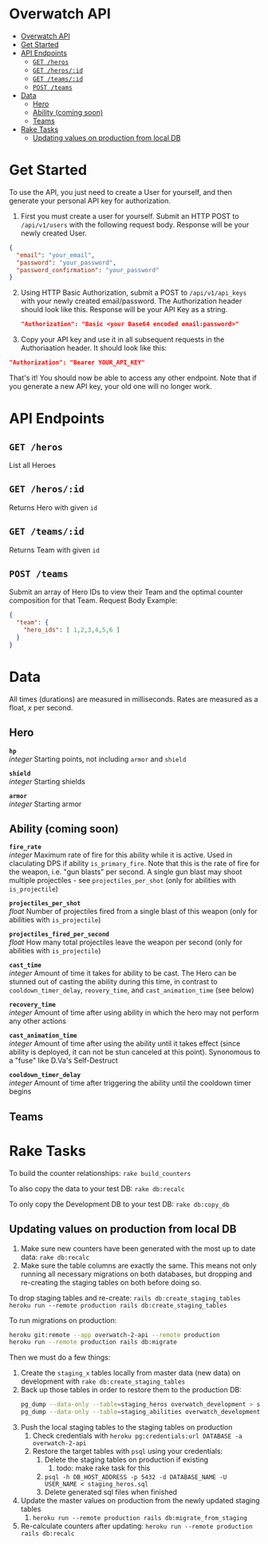 # Overwatch API
- [Overwatch API](#overwatch-api)
- [Get Started](#get-started)
- [API Endpoints](#api-endpoints)
  - [`GET /heros`](#get-heros)
  - [`GET /heros/:id`](#get-herosid)
  - [`GET /teams/:id`](#get-teamsid)
  - [`POST /teams`](#post-teams)
- [Data](#data)
  - [Hero](#hero)
  - [Ability (coming soon)](#ability-coming-soon)
  - [Teams](#teams)
- [Rake Tasks](#rake-tasks)
  - [Updating values on production from local DB](#updating-values-on-production-from-local-db)

# Get Started

To use the API, you just need to create a User for yourself, and then generate your personal API key for authorization.

1. First you must create a user for yourself. Submit an HTTP POST to `/api/v1/users` with the following request body. Response will be your newly created User.
  ```json
  {
    "email": "your_email",
    "password": "your_password",
    "password_confirmation": "your_password"
  }
  ```
2. Using HTTP Basic Authorization, submit a POST to `/api/v1/api_keys` with your newly created email/password. The Authorization header should look like this. Response will be your API Key as a string.
   ```json
   "Authorization": "Basic <your Base64 encoded email:password>"
   ```
3. Copy your API key and use it in all subsequent requests in the Authoriaation header. It should look like this:
  ```json
  "Authorization": "Bearer YOUR_API_KEY"
  ```
That's it! You should now be able to access any other endpoint. Note that if you generate a new API key, your old one will no longer work.

# API Endpoints

## `GET /heros`
List all Heroes
## `GET /heros/:id`
Returns Hero with given `id`
## `GET /teams/:id`
Returns Team with given `id`
## `POST /teams`
Submit an array of Hero IDs to view their Team and the optimal counter composition for that Team.
Request Body Example:
  ```json
  {
    "team": {
      "hero_ids": [ 1,2,3,4,5,6 ]
    }
  }
  ```

# Data

All times (durations) are measured in milliseconds. Rates are measured as a float, *x* per second.

## Hero

__`hp`__  
*integer* Starting points, not including `armor` and `shield`

__`shield`__  
*integer* Starting shields

__`armor`__  
*integer* Starting armor


## Ability (coming soon)

__`fire_rate`__  
*integer* Maximum rate of fire for this ability while it is active. Used in claculating DPS if ability `is_primary_fire`.
Note that this is the rate of fire for the weapon, i.e. "gun blasts" per second. A single gun blast may shoot multiple projectiles - see `projectiles_per_shot` (only for abilities with `is_projectile`)

__`projectiles_per_shot`__  
*float* Number of projectiles fired from a single blast of this weapon (only for abilities with `is_projectile`)

__`projectiles_fired_per_second`__  
*float* How many total projectiles leave the weapon per second (only for abilities with `is_projectile`)

__`cast_time`__  
*integer* Amount of time it takes for ability to be cast. The Hero can be stunned out of casting the ability during this time, in contrast to `cooldown_timer_delay`, `reovery_time`, and `cast_animation_time` (see below)

__`recovery_time`__  
*integer* Amount of time after using ability in which the hero may not perform any other actions

__`cast_animation_time`__  
*integer* Amount of time after using the ability until it takes effect (since ability is deployed, it can not be stun canceled at this point). Synonomous to a "fuse" like D.Va's Self-Destruct

__`cooldown_timer_delay`__  
*integer* Amount of time after triggering the ability until the cooldown timer begins


## Teams

# Rake Tasks

To build the counter relationships:
`rake build_counters`

To also copy the data to your test DB:
`rake db:recalc`

To only copy the Development DB to your test DB:
`rake db:copy_db`

## Updating values on production from local DB

1. Make sure new counters have been generated with the most up to date data: `rake db:recalc`
2. Make sure the table columns are exactly the same. This means not only running all necessary migrations on both databases, but dropping and re-creating the staging tables on both before doing so.

To drop staging tables and re-create:
`rails db:create_staging_tables`
`heroku run --remote production rails db:create_staging_tables`

To run migrations on production:
```bash
heroku git:remote --app overwatch-2-api --remote production
heroku run --remote production rails db:migrate
```

Then we must do a few things:

1. Create the `staging_x` tables locally from master data (new data) on development with `rake db:create_staging_tables`
2. Back up those tables in order to restore them to the production DB:
   ```bash
   pg_dump --data-only --table=staging_heros overwatch_development > staging_heros.sql
   pg_dump --data-only --table=staging_abilities overwatch_development > staging_abilities.sql
   ```
3. Push the local staging tables to the staging tables on production
   1. Check credentials with `heroku pg:credentials:url DATABASE -a overwatch-2-api`
   2. Restore the target tables with `psql` using your credentials:
      1. Delete the staging tables on production if existing
         1. todo: make rake task for this
      2. `psql -h DB_HOST_ADDRESS -p 5432 -d DATABASE_NAME -U USER_NAME < staging_heros.sql`
      3. Delete generated sql files when finished
4. Update the master values on production from the newly updated staging tables
   1. `heroku run --remote production rails db:migrate_from_staging`
5. Re-calculate counters after updating: `heroku run --remote production rails db:recalc`